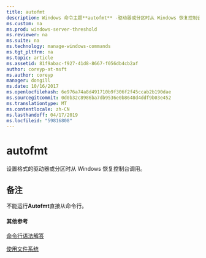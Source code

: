 ```yaml
---
title: autofmt
description: Windows 命令主题**autofmt** -驱动器或分区时从 Windows 恢复控制台调用的格式设置。
ms.custom: na
ms.prod: windows-server-threshold
ms.reviewer: na
ms.suite: na
ms.technology: manage-windows-commands
ms.tgt_pltfrm: na
ms.topic: article
ms.assetid: 81f9abac-f927-41d8-8667-f056db4cb2af
author: coreyp-at-msft
ms.author: coreyp
manager: dongill
ms.date: 10/16/2017
ms.openlocfilehash: 6e976a74a8d491710b9f306f2f45ccab2b190dae
ms.sourcegitcommit: 0d0b32c8986ba7db9536e0b8648d4ddf9b03e452
ms.translationtype: MT
ms.contentlocale: zh-CN
ms.lasthandoff: 04/17/2019
ms.locfileid: "59816808"
---
```

# <a name="autofmt"></a>autofmt



设置格式的驱动器或分区时从 Windows 恢复控制台调用。

## <a name="remarks"></a>备注

不能运行**Autofmt**直接从命令行。

#### <a name="additional-references"></a>其他参考

[命令行语法解答](command-line-syntax-key.md)

[使用文件系统](https://go.microsoft.com/fwlink/?LinkId=4509)